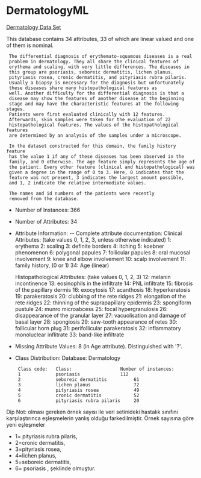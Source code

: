 # DermatologyML

[Dermatology Data Set](https://archive.ics.uci.edu/ml/datasets/Dermatology)

This database contains 34 attributes, 33 of which are linear valued and one of them is nominal. 

     The differential diagnosis of erythemato-squamous diseases is a real
     problem in dermatology. They all share the clinical features of
     erythema and scaling, with very little differences. The diseases in
     this group are psoriasis, seboreic dermatitis, lichen planus, 
     pityriasis rosea, cronic dermatitis, and pityriasis rubra pilaris.
     Usually a biopsy is necessary for the diagnosis but unfortunately
     these diseases share many histopathological features as
     well. Another difficulty for the differential diagnosis is that a
     disease may show the features of another disease at the beginning
     stage and may have the characteristic features at the following stages. 
     Patients were first evaluated clinically with 12 features.
     Afterwards, skin samples were taken for the evaluation of 22
     histopathological features. The values of the histopathological features
     are determined by an analysis of the samples under a microscope. 

     In the dataset constructed for this domain, the family history feature
     has the value 1 if any of these diseases has been observed in the
     family, and 0 otherwise. The age feature simply represents the age of
     the patient. Every other feature (clinical and histopathological) was
     given a degree in the range of 0 to 3. Here, 0 indicates that the
     feature was not present, 3 indicates the largest amount possible,
     and 1, 2 indicate the relative intermediate values.

     The names and id numbers of the patients were recently 
     removed from the database.
+ Number of Instances: 366

+ Number of Attributes: 34

+ Attribute Information:
   -- Complete attribute documentation:
      Clinical Attributes: (take values 0, 1, 2, 3, unless otherwise indicated)
      1: erythema
      2: scaling
      3: definite borders
      4: itching
      5: koebner phenomenon
      6: polygonal papules
      7: follicular papules
      8: oral mucosal involvement
      9: knee and elbow involvement
     10: scalp involvement
     11: family history, (0 or 1)
     34: Age (linear)

     Histopathological Attributes: (take values 0, 1, 2, 3)
     12: melanin incontinence
     13: eosinophils in the infiltrate
     14: PNL infiltrate
     15: fibrosis of the papillary dermis
     16: exocytosis
     17: acanthosis
     18: hyperkeratosis
     19: parakeratosis
     20: clubbing of the rete ridges
     21: elongation of the rete ridges
     22: thinning of the suprapapillary epidermis
     23: spongiform pustule
     24: munro microabcess
     25: focal hypergranulosis
     26: disappearance of the granular layer
     27: vacuolisation and damage of basal layer
     28: spongiosis
     29: saw-tooth appearance of retes
     30: follicular horn plug
     31: perifollicular parakeratosis
     32: inflammatory monoluclear inflitrate
     33: band-like infiltrate
      
+ Missing Attribute Values: 8 (in Age attribute). Distinguished with '?'.

+ Class Distribution:
       Database:  Dermatology
       
       Class code:   Class:                  Number of instances:
       1             psoriasis			     112
       2             seboreic dermatitis          61
       3             lichen planus                72
       4             pityriasis rosea             49
       5             cronic dermatitis            52    
       6             pityriasis rubra pilaris     20


Dip Not: olması gereken örnek sayısı ile veri setinideki hastalık sınıfını karşılaştırınca eşleşmelerin yanlış olduğu farkedilmiştir.
Örnek sayısına göre yeni eşleşmeler 
+ 1= pityriasis rubra pilaris,
+ 2=cronic dermatitis,
+ 3=pityriasis rosea,
+ 4=lichen planus,
+ 5=seboreic dermatitis,
+ 6= psoriasis  ,           şeklinde olmuştur.
